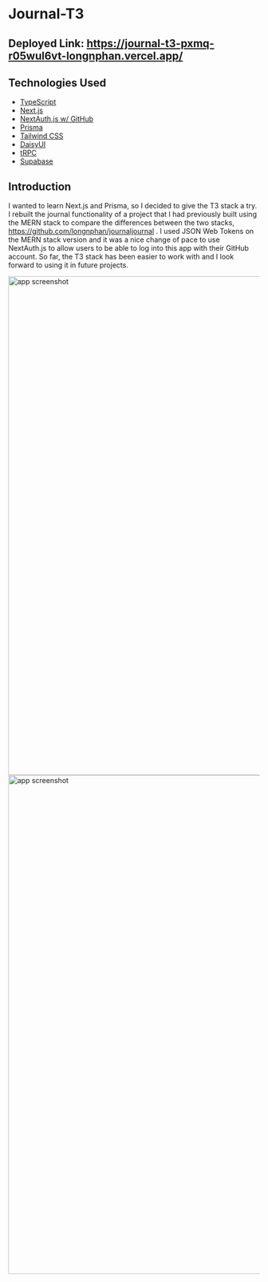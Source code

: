 # Journal-T3

## Deployed Link: https://journal-t3-pxmq-r05wul6vt-longnphan.vercel.app/

## Technologies Used

- [TypeScript](https://www.typescriptlang.org/)
- [Next.js](https://nextjs.org)
- [NextAuth.js w/ GitHub](https://next-auth.js.org)
- [Prisma](https://prisma.io)
- [Tailwind CSS](https://tailwindcss.com)
- [DaisyUI](https://https://daisyui.com/)
- [tRPC](https://trpc.io)
- [Supabase](https://supabase.com/)

## Introduction

I wanted to learn Next.js and Prisma, so I decided to give the T3 stack a try. I rebuilt the journal functionality of a project that I had previously built using the MERN stack to compare the differences between the two stacks, https://github.com/longnphan/journaljournal . I used JSON Web Tokens on the MERN stack version and it was a nice change of pace to use NextAuth.js to allow users to be able to log into this app with their GitHub account. So far, the T3 stack has been easier to work with and I look forward to using it in future projects.

<img width="1000" alt="app screenshot" src="https://github.com/longnphan/journal-t3/assets/67768035/eecc04a3-f442-4426-aa10-6c1ab5827596">

<img width="1000" alt="app screenshot" src="https://github.com/longnphan/journal-t3/assets/67768035/10e9ecc1-3e10-4e89-b7ad-f41260761793">
